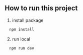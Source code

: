 ## How to run this project
1. install package
```cmd
  npm install
``` 
  2. run local
```cmd
  npm run dev
``` 